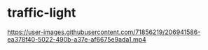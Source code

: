 # traffic-light

https://user-images.githubusercontent.com/71856219/206941586-ea378f40-5022-490b-a37e-af6675e9ada1.mp4


